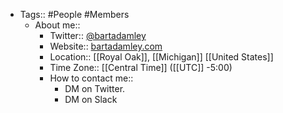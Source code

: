 - Tags:: #People #Members
    - About me::
        - Twitter:: [@bartadamley](https://twitter.com/bartadamley) 
        - Website:: [bartadamley.com](https://www.bartadamley.com/) 
        - Location:: [[Royal Oak]], [[Michigan]] [[United States]]
        - Time Zone:: [[Central Time]] ([[UTC]] -5:00)
        - How to contact me::
            - DM on Twitter.
            - DM on Slack
